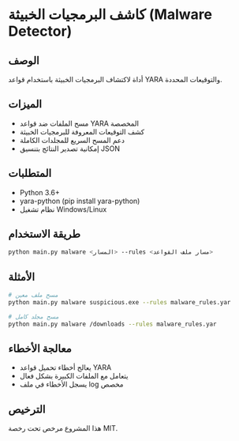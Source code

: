 # كاشف البرمجيات الخبيثة (Malware Detector)

## الوصف
أداة لاكتشاف البرمجيات الخبيثة باستخدام قواعد YARA والتوقيعات المحددة.

## الميزات
- مسح الملفات ضد قواعد YARA المخصصة
- كشف التوقيعات المعروفة للبرمجيات الخبيثة
- دعم المسح السريع للمجلدات الكاملة
- إمكانية تصدير النتائج بتنسيق JSON

## المتطلبات
- Python 3.6+
- yara-python (pip install yara-python)
- نظام تشغيل Windows/Linux

## طريقة الاستخدام
```bash
python main.py malware <المسار> --rules <مسار ملف القواعد>
```

## الأمثلة
```bash
# مسح ملف معين
python main.py malware suspicious.exe --rules malware_rules.yar

# مسح مجلد كامل
python main.py malware /downloads --rules malware_rules.yar
```

## معالجة الأخطاء
- يعالج أخطاء تحميل قواعد YARA
- يتعامل مع الملفات الكبيرة بشكل فعال
- يسجل الأخطاء في ملف log مخصص

## الترخيص
هذا المشروع مرخص تحت رخصة MIT.


